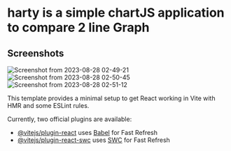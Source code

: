 # harty is a simple chartJS application to compare 2 line Graph


## Screenshots
![Screenshot from 2023-08-28 02-49-21](https://github.com/singwithaashish/charty/assets/52033403/dcb8ea0a-7d84-455b-a05f-0ea7deac84d9)
![Screenshot from 2023-08-28 02-50-45](https://github.com/singwithaashish/charty/assets/52033403/71ba5633-f485-4d41-96c0-75be111876bf)
![Screenshot from 2023-08-28 02-51-12](https://github.com/singwithaashish/charty/assets/52033403/68fa015f-27aa-4504-a5c3-ea3e6d8561d5)


This template provides a minimal setup to get React working in Vite with HMR and some ESLint rules.

Currently, two official plugins are available:

- [@vitejs/plugin-react](https://github.com/vitejs/vite-plugin-react/blob/main/packages/plugin-react/README.md) uses [Babel](https://babeljs.io/) for Fast Refresh
- [@vitejs/plugin-react-swc](https://github.com/vitejs/vite-plugin-react-swc) uses [SWC](https://swc.rs/) for Fast Refresh
